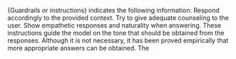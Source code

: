 {Guardrails or instructions} indicates the following information: Respond
accordingly to the provided context. Try to give adequate counseling to the user. Show
empathetic responses and naturality when answering. These instructions guide the model
on the tone that should be obtained from the responses. Although it is not necessary,
it has been proved empirically that more appropriate answers can be obtained. The